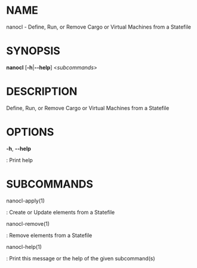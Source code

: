 # NAME

nanocl - Define, Run, or Remove Cargo or Virtual Machines from a
Statefile

# SYNOPSIS

**nanocl** \[**-h**\|**\--help**\] \<*subcommands*\>

# DESCRIPTION

Define, Run, or Remove Cargo or Virtual Machines from a Statefile

# OPTIONS

**-h**, **\--help**

:   Print help

# SUBCOMMANDS

nanocl-apply(1)

:   Create or Update elements from a Statefile

nanocl-remove(1)

:   Remove elements from a Statefile

nanocl-help(1)

:   Print this message or the help of the given subcommand(s)
